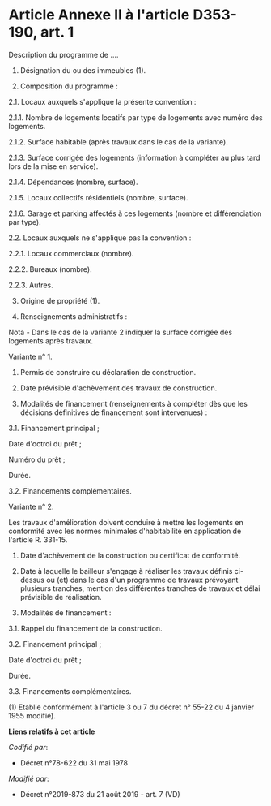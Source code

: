 # Article Annexe II à l'article D353-190, art. 1

Description du programme de ....

1. Désignation du ou des immeubles (1).

2. Composition du programme :

2.1. Locaux auxquels s'applique la présente convention :

2.1.1. Nombre de logements locatifs par type de logements avec numéro des logements.

2.1.2. Surface habitable (après travaux dans le cas de la variante).

2.1.3. Surface corrigée des logements (information à compléter au plus tard lors de la mise en service).

2.1.4. Dépendances (nombre, surface).

2.1.5. Locaux collectifs résidentiels (nombre, surface).

2.1.6. Garage et parking affectés à ces logements (nombre et différenciation par type).

2.2. Locaux auxquels ne s'applique pas la convention :

2.2.1. Locaux commerciaux (nombre).

2.2.2. Bureaux (nombre).

2.2.3. Autres.

3. Origine de propriété (1).

4. Renseignements administratifs :

Nota - Dans le cas de la variante 2 indiquer la surface corrigée des logements après travaux.

Variante n° 1.

1. Permis de construire ou déclaration de construction.

2. Date prévisible d'achèvement des travaux de construction.

3. Modalités de financement (renseignements à compléter dès que les décisions définitives de financement sont intervenues) :

3.1. Financement principal ;

Date d'octroi du prêt ;

Numéro du prêt ;

Durée.

3.2. Financements complémentaires.

Variante n° 2.

Les travaux d'amélioration doivent conduire à mettre les logements en conformité avec les normes minimales d'habitabilité en
application de l'article R. 331-15.

1. Date d'achèvement de la construction ou certificat de conformité.

2. Date à laquelle le bailleur s'engage à réaliser les travaux définis ci-dessus ou (et) dans le cas d'un programme de
travaux prévoyant plusieurs tranches, mention des différentes tranches de travaux et délai prévisible de réalisation.

3. Modalités de financement :

3.1. Rappel du financement de la construction.

3.2. Financement principal ;

Date d'octroi du prêt ;

Durée.

3.3. Financements complémentaires.

(1) Etablie conformément à l'article 3 ou 7 du décret n° 55-22 du 4 janvier 1955 modifié).

**Liens relatifs à cet article**

_Codifié par_:

  - Décret n°78-622 du 31 mai 1978

_Modifié par_:

  - Décret n°2019-873 du 21 août 2019 - art. 7 (VD)
